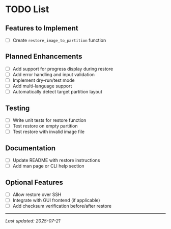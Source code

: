 # TODO List

## Features to Implement

- [ ] Create `restore_image_to_partition` function

## Planned Enhancements

- [ ] Add support for progress display during restore
- [ ] Add error handling and input validation
- [ ] Implement dry-run/test mode
- [ ] Add multi-language support
- [ ] Automatically detect target partition layout

## Testing

- [ ] Write unit tests for restore function
- [ ] Test restore on empty partition
- [ ] Test restore with invalid image file

## Documentation

- [ ] Update README with restore instructions
- [ ] Add man page or CLI help section

## Optional Features

- [ ] Allow restore over SSH
- [ ] Integrate with GUI frontend (if applicable)
- [ ] Add checksum verification before/after restore

---

_Last updated: 2025-07-21_

